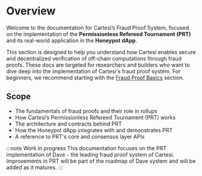 # Overview

Welcome to the documentation for Cartesi’s Fraud Proof System, focused on the implementation of the **Permissionless Refereed Tournament (PRT)** and its real-world application in the **Honeypot dApp**.

This section is designed to help you understand how Cartesi enables secure and decentralized verification of off-chain computations through fraud proofs. These docs are targeted for researchers and builders who want to dive deep into the implementation of Cartesi's fraud proof system. For beginners, we recommend starting with the [Fraud Proof Basics](./fraud-proof-basics/introduction) section.

## Scope
- The fundamentals of fraud proofs and their role in rollups
- How Cartesi’s Permissionless Refereed Tournament (PRT) works
- The architecture and contracts behind PRT
- How the Honeypot dApp integrates with and demonstrates PRT
- A reference to PRT's core and consensus layer APIs

:::note Work in progress
This documentation focuses on the PRT implementation of Dave - the leading fraud proof system of Cartesi. Improvements in PRT will be part of the roadmap of Dave system and will be added as it matures.
:::

